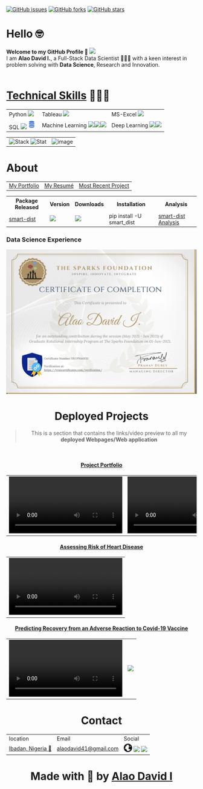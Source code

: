 [![GitHub issues](https://img.shields.io/github/issues/invest41/invest41)](https://github.com/invest41/invest41/issues)
[![GitHub forks](https://img.shields.io/github/forks/invest41/invest41)](https://github.com/invest41/invest41/network)
[![GitHub stars](https://img.shields.io/github/stars/invest41/invest41)](https://github.com/invest41/invest41/stargazers)

# Hello 🤓

**Welcome to my GitHub Profile 📔** ![](https://visitor-badge.glitch.me/badge?page_id=invest41.invest41&style=flat-square&color=ffeb00) <br/>
I am **Alao David I.**, a Full-Stack Data Scientist 🕵🏽‍♂️ with a keen interest in problem solving with **Data Science**, Research and Innovation.
<br/><br/>
# [Technical Skills](https://invest41.github.io/AlaoDavid.github.io/) 👨🏽‍💻
| | | | 
|:--|:--|:--|
|Python <a href="https://www.python.org"><img width="22px" src="https://cdn.jsdelivr.net/npm/simple-icons@v3/icons/python.svg" /></a>  |Tableau <a href="https://www.tableau.com"><img width="22px" src="https://cdn.jsdelivr.net/npm/simple-icons@v3/icons/tableau.svg" /></a>  |  MS-Excel <a href="https://www.microsoft.com/en-us/microsoft-365/excel"><img width="22px" src="https://cdn.jsdelivr.net/npm/simple-icons@v3/icons/microsoftexcel.svg"/></a>  |
|  SQL <a href="https://www.sqlite.org/index.html"><img width="22px" src="https://cdn.jsdelivr.net/npm/simple-icons@v3/icons/sqlite.svg" /></a><a href="https://www.mysql.com"><img alt="SQL" width="26px" src="https://raw.githubusercontent.com/github/explore/80688e429a7d4ef2fca1e82350fe8e3517d3494d/topics/sql/sql.png" /></a>  |  Machine Learning <a href="https://scikit-learn.org/stable/"><img width="45px" src="https://cdn.jsdelivr.net/npm/simple-icons@v3/icons/scikit-learn.svg" /></a><a href="https://numpy.org"><img width="22px" src="https://cdn.jsdelivr.net/npm/simple-icons@v3/icons/numpy.svg" /></a><a href="https://pandas.pydata.org"><img width="22px" src="https://cdn.jsdelivr.net/npm/simple-icons@v3/icons/pandas.svg" /></a>|  Deep Learning <a href="https://www.tensorflow.org"><img width="22px" src="https://cdn.jsdelivr.net/npm/simple-icons@v3/icons/tensorflow.svg" /></a><a href="https://keras.io"><img width="22px" src="https://cdn.jsdelivr.net/npm/simple-icons@v3/icons/keras.svg" /></a>|

| | |
|:--|:--|
|![Stack](https://github-readme-stats.vercel.app/api/top-langs/?username=invest41&exclude_repo=KNN-Image-Classification&show_icons=true&hide_border=true&layout=compact&langs_count=8) ![Stat](https://github-readme-stats.vercel.app/api?username=invest41&show_icons=true&theme=great-gatsby)| ![image](https://user-images.githubusercontent.com/70070334/141488940-7817ba49-96a9-455c-bd9d-db76f59e0054.jpeg)|

# About  

|  |   |   |
|:-|:--|:--|
|[My Portfolio](https://invest41.github.io/AlaoDavid.github.io/) | [My Resumé](https://github.com/invest41/Resume/blob/main/6F771705-98AF-470A-AE08-497F628077C5.jpeg) | [Most Recent Project](https://cvs-disease.herokuapp.com/)|  

 <div align="left">
  <table>
    <tr>
      <th>Package Released</th>
      <th>Version</th>
      <th>Downloads</th>
      <th>Installation</th>
      <th>Analysis</th>
    </tr>
    <tr>
      <td><a href = "https://pypi.org/project/smart-dist/">smart-dist</a></td>
      <td><a href="https://pypi.org/project/smart-dist/"><img src="https://img.shields.io/pypi/v/smart-dist?style=flat-square"/></a></td>
      <td><a href="https://pepy.tech/project/smart-dist"><img src="https://pepy.tech/badge/smart-dist"/></a></td>
      <td>pip install -U smart_dist</td>
      <td><a href = "https://github.com/invest41/Exploring_Libraries/blob/main/Smart_dist_Package_Analysis.ipynb">smart-dist Analysis</a></td>
    </tr>
  </table>
</div> 
  
  

### Data Science Experience

<div align = "center">
<a href = "https://truecertificates.com/secure/snapshot/YKUPNA4KYJ.png"> <img src="https://github.com/invest41/Resume/blob/main/IMG_9327.jpeg" /> <a/>


# Deployed Projects  
> This is a section that contains the links/video preview to all my **deployed Webpages/Web application** 
<br/>

#### [Project Portfolio](https://invest41.github.io/AlaoDavid.github.io/)
| | |
|:-|:-|
| ![Project Portfolio 1](https://user-images.githubusercontent.com/70070334/132600307-0b4ada7f-fcf3-4ade-baa6-0a44210d21a4.mp4) | ![Project Portfolio 2](https://user-images.githubusercontent.com/70070334/132600368-0d242548-c4b5-42da-85bc-96a11c728465.mp4) |


#### [Assessing Risk of Heart Disease](https://cvs-disease.herokuapp.com)
| |
|:-|
|![Assessing Risk of Heart Disease](https://user-images.githubusercontent.com/70070334/132600470-6c1e0199-b6f3-41ae-b9c8-431fa5629fc8.mp4) |


#### [Predicting Recovery from an Adverse Reaction to Covid-19 Vaccine](https://adv-vax.herokuapp.com/)
| | |
|:-|:-|
| ![Predicting Recovery from an Adverse Reaction to Covid-19 Vaccine 1](https://user-images.githubusercontent.com/70070334/132601635-f2090be6-b834-41b1-8428-64a11452c6f9.mp4) | <img width=650 src="https://user-images.githubusercontent.com/70070334/132602194-65665c8d-8e53-4fe9-867d-3e94f97d7241.mp4"/> |

<!--div align = "center" -->
<h1>Contact</h1>

| | | |
|:--|:--|:--|
|location | Email | Social |
<a href="https://maps.app.goo.gl/9ej8vPxqu2JeUyS4A">Ibadan, Nigeria 📍</a> | alaodavid41@gmail.com | [<img width="22px" src="https://raw.githubusercontent.com/iconic/open-iconic/master/svg/globe.svg" />](https://invest41.github.io/AlaoDavid.github.io/) [<img width="22px" src="https://cdn.jsdelivr.net/npm/simple-icons@v3/icons/linkedin.svg" />](https://www.linkedin.com/in/david-alao-72362113b/) [<img width="22px" src="https://cdn.jsdelivr.net/npm/simple-icons@v3/icons/kaggle.svg" />](https://invest41.github.io/AlaoDavid.github.io/)|


 <h1> Made with 💜 by <a href = "https://github.com/invest41/Resume"> Alao David I  <a/> <h1/> 
</div>
